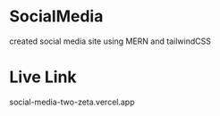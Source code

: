 # SocialMedia
created social media site using MERN and tailwindCSS
# Live Link 
social-media-two-zeta.vercel.app
